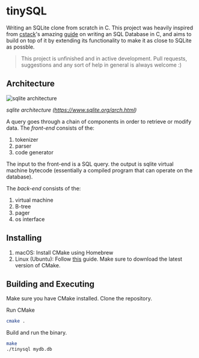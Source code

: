 # tinySQL

Writing an SQLite clone from scratch in C. This project was heavily inspired from [cstack](https://github.com/cstack)'s amazing [guide](https://cstack.github.io/db_tutorial/) on writing an SQL Database in C, and aims to build on top of it by extending its functionality to make it as close to SQLite as possble.

> This project is unfinished and in active development. Pull requests, suggestions and any sort of help in general is always welcome :)

## Architecture

![sqlite architecture](https://cstack.github.io/db_tutorial/assets/images/arch2.gif)

*sqlite architecture (https://www.sqlite.org/arch.html)*

A query goes through a chain of components in order to retrieve or modify data. The _front-end_ consists of the:

1. tokenizer
2. parser
3. code generator

The input to the front-end is a SQL query. the output is sqlite virtual machine bytecode (essentially a compiled program that can operate on the database).

The _back-end_ consists of the:

1. virtual machine
2. B-tree
3. pager
4. os interface

## Installing

1. macOS: Install CMake using Homebrew
2. Linux (Ubuntu): Follow [this](https://vpsie.com/knowledge-base/how-to-install-cmake-on-ubuntu-20-04/) guide. Make sure to download the latest version of CMake.

## Building and Executing

Make sure you have CMake installed. Clone the repository.

Run CMake

```bash
cmake .
```

Build and run the binary.

```bash
make
./tinysql mydb.db
```
